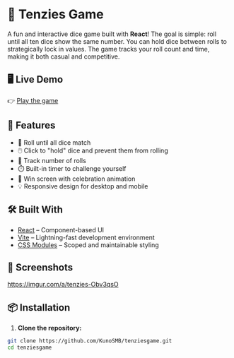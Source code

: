 # 🎲 Tenzies Game

A fun and interactive dice game built with **React**! The goal is simple: roll until all ten dice show the same number. You can hold dice between rolls to strategically lock in values. The game tracks your roll count and time, making it both casual and competitive.

## 🖥️ Live Demo

👉 [Play the game](https://smb-tenzies-game.netlify.app/)

## 🚀 Features

- 🎯 Roll until all dice match
- 🖱️ Click to "hold" dice and prevent them from rolling
- 🔁 Track number of rolls
- ⏱️ Built-in timer to challenge yourself
- 🥳 Win screen with celebration animation
- 💡 Responsive design for desktop and mobile

## 🛠️ Built With

- [React](https://reactjs.org/) – Component-based UI
- [Vite](https://vitejs.dev/) – Lightning-fast development environment
- [CSS Modules](https://github.com/css-modules/css-modules) – Scoped and maintainable styling

## 📸 Screenshots
https://imgur.com/a/tenzies-Obv3qsO

## 📦 Installation

1. **Clone the repository:**

```bash
git clone https://github.com/KunoSMB/tenziesgame.git
cd tenziesgame
